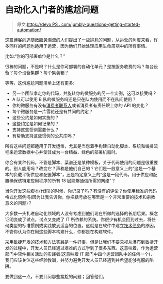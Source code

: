 # 自动化入门者的尴尬问题

> 原文:[https://devo PS . com/jumbly-questions-getting-started-automation/](https://devops.com/awkward-questions-getting-started-automation/)

这篇[博客向追随微服务潮流](http://blog.oshineye.com/2015/01/awkward-microservices-questions.html)的人们提出了一些尴尬的问题，从运营的角度来看，许多同样的问题也适用于运营，因为他们开始处理应用生命周期中的所有事情。

比如:“你的可部署单位是什么？”

很棒的问题，不是吗？什么是你可部署的自动化单元？是按服务收费的吗？每台设备？每个设备集群？每个集装箱？

等等，这份尴尬问题清单上还有更多:

*   另一个团队拿走你的代码，并旋转你的微服务的另一个实例，这可以接受吗？
*   A 队可以使用 B 队的微服务吗还是只在队内使用而不在队间使用？
*   你的微服务有没有[消费者联系人](http://martinfowler.com/articles/consumerDrivenContracts.html)或者消费者有责任跟上你的 API 的变化？
*   每个微服务是一片雪花还是有共同的约定？
*   这些公约是如何实施的？
*   这些约定是如何记录的？
*   支持这些惯例需要什么？
*   有帮助支持这些惯例的公共库吗？

所有这些问题都适用于开发运维，尤其是当您着手构建自动化脚本、系统和编排流程来运营数据中心并使其成为一台精益、绿色的部署机器时。

你会有某种代码，不管是脚本、菜谱还是某种模板，关于代码使用的问题是很重要的。别人能用吗？改变它？声称是他们自己的？它们是一般意义上的“这是一个基本的负载平衡供应和配置脚本”，还是特定意义上的“这是一段代码，用于供应和配置确保该特定应用程序的所有 18 层能够通信所需的网络”？

当你开发这些脚本(代码)的时候，你记录了吗？有没有<gasp>的评论？你使用标准的代码格式化惯例吗(因为让我告诉你，你把括号放在哪里是一个非常重要的技术和宗教意义的问题)？</gasp>

大多数一头扎进自动化领域的人没有考虑到他们现在所做的选择的长期后果。概念证明变成了试点，试点又变成了 IT 所依赖的系统。你很少有机会回到过去，将任何类型的标准惯例或实践放到适当的位置。这就是在软件中建立[技术债务](https://en.wikipedia.org/wiki/Technical_debt)的原因，不管你认为你在用这些脚本构建什么，你都是在构建软件。

采用敏捷开发的技术和方法实践是一件好事，但是让我们不要忽视从瀑布到敏捷开发的过程中，开发人员已经通过艰难的方式学到了很多东西。这意味着，作为运营部门中软件相关活动的实践者(这意味着 IT 部门中四个运营团队中的任何一个)，我们应该关注这些经验教训，并努力避免开发人员已经遇到并希望能够克服的陷阱。

要做到这一点，不要只问那些尴尬的问题；回答他们。